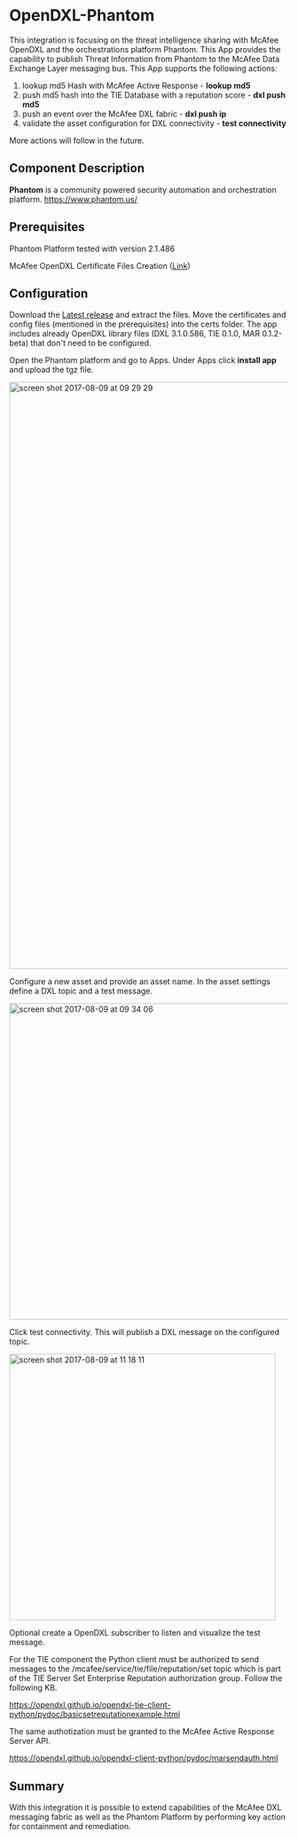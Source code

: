 # OpenDXL-Phantom

This integration is focusing on the threat intelligence sharing with McAfee OpenDXL and the orchestrations platform Phantom. This App provides the capability to publish Threat Information from Phantom to the McAfee Data Exchange Layer messaging bus.
This App supports the following actions:

1. lookup md5 Hash with McAfee Active Response - **lookup md5**
2. push md5 hash into the TIE Database with a reputation score - **dxl push md5**
3. push an event over the McAfee DXL fabric - **dxl push ip**
4. validate the asset configuration for DXL connectivity - **test connectivity**

More actions will follow in the future.

## Component Description

**Phantom** is a community powered security automation and orchestration platform. https://www.phantom.us/

## Prerequisites

Phantom Platform tested with version 2.1.486

McAfee OpenDXL Certificate Files Creation ([Link](https://opendxl.github.io/opendxl-client-python/pydoc/certcreation.html))

## Configuration

Download the [Latest release](https://github.com/mohl1/OpenDXL-Phantom/releases) and extract the files. Move the certificates and config files (mentioned in the prerequisites) into the certs folder.
The app includes already OpenDXL library files (DXL 3.1.0.586, TIE 0.1.0, MAR 0.1.2-beta) that don't need to be configured.

Open the Phantom platform and go to Apps. Under Apps click **install app** and upload the tgz file.

<img width="1058" alt="screen shot 2017-08-09 at 09 29 29" src="https://user-images.githubusercontent.com/25227268/29109981-58d21984-7ce5-11e7-8e93-98d8e6439420.png">

Configure a new asset and provide an asset name. In the asset settings define a DXL topic and a test message.

<img width="570" alt="screen shot 2017-08-09 at 09 34 06" src="https://user-images.githubusercontent.com/25227268/29110149-f2cd6372-7ce5-11e7-9642-070c9515d431.png">

Click test connectivity. This will publish a DXL message on the configured topic.

<img width="480" alt="screen shot 2017-08-09 at 11 18 11" src="https://user-images.githubusercontent.com/25227268/29114397-78c4bc74-7cf4-11e7-80e2-37a73441cbf3.png">

Optional create a OpenDXL subscriber to listen and visualize the test message.

For the TIE component the Python client must be authorized to send messages to the /mcafee/service/tie/file/reputation/set topic which is part of the TIE Server Set Enterprise Reputation authorization group.
Follow the following KB. 

https://opendxl.github.io/opendxl-tie-client-python/pydoc/basicsetreputationexample.html

The same authotization must be granted to the McAfee Active Response Server API. 

https://opendxl.github.io/opendxl-client-python/pydoc/marsendauth.html

## Summary

With this integration it is possible to extend capabilities of the McAfee DXL messaging fabric as well as the Phantom Platform by performing key action for containment and remediation. 
